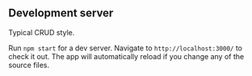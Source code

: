 ## Development server

Typical CRUD style.

Run `npm start` for a dev server. Navigate to `http://localhost:3000/` to check it out. The app will automatically reload if you change any of the source files.
